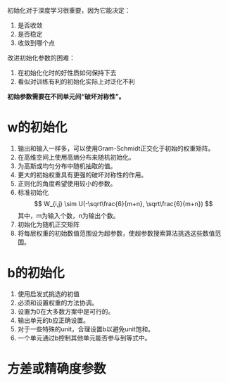 初始化对于深度学习很重要，因为它能决定：  
1. 是否收敛  
2. 是否稳定  
3. 收敛到哪个点  

改进初始化参数的困难：  
1. 在初始化化时的好性质如何保持下去  
2. 看似对训练有利的初始化实际上对泛化不利  

**初始参数需要在不同单元间“破坏对称性”。**  

# w的初始化
1. 输出和输入一样多，可以使用Gram-Schmidt正交化于初始的权重矩阵。  
2. 在高维空间上使用高熵分布来随机初始化。  
3. 为高斯或均匀分布中随机抽取的值。  
4. 更大的初始权重具有更强的破坏对称性的作用。  
5. 正则化的角度希望使用较小的参数。  
6. 标准初始化  
$$
W_{i,j} \sim U(-\sqrt\frac{6}{m+n}, \sqrt\frac{6}{m+n})
$$
其中，m为输入个数，n为输出个数。  
7. 初始化为随机正交矩阵  
8. 将每层权重的初始数值范围设为超参数，使超参数搜索算法挑选这些数值范围。  

# b的初始化

1. 使用启发式挑选的初值  
2. 必须和设置权重的方法协调。  
3. 设置为0在大多数方案中是可行的。  
4. 输出单元的b应正确设置。  
5. 对于一些特殊的unit，合理设置b以避免unit饱和。  
6. 一个单元通过b控制其他单元能否参与到等式中。

# 方差或精确度参数
